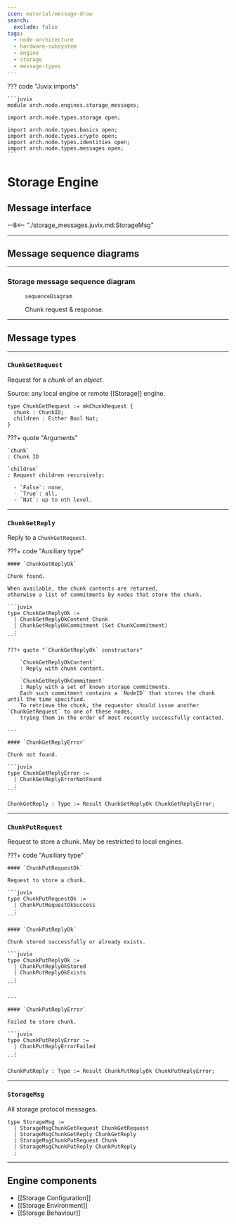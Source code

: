 ```yaml
---
icon: material/message-draw
search:
  exclude: false
tags:
  - node-architecture
  - hardware-subsystem
  - engine
  - storage
  - message-types
---
```


??? code "Juvix imports"

    ```juvix
    module arch.node.engines.storage_messages;

    import arch.node.types.storage open;

    import arch.node.types.basics open;
    import arch.node.types.crypto open;
    import arch.node.types.identities open;
    import arch.node.types.messages open;
    ```

# Storage Engine

## Message interface

--8<-- "./storage_messages.juvix.md:StorageMsg"

---

## Message sequence diagrams

---

### Storage message sequence diagram

<!-- --8<-- [start:message-sequence-diagram] -->
<figure markdown="span">

```mermaid
sequenceDiagram
```

<figcaption markdown="span">
Chunk request & response.
</figcaption>
</figure>
<!-- --8<-- [end:message-sequence-diagram] -->

---

## Message types

---

### `ChunkGetRequest`

Request for a *chunk* of an *object*.

Source: any local engine or remote [[Storage]] engine.

```juvix
type ChunkGetRequest := mkChunkRequest {
  chunk : ChunkID;
  children : Either Bool Nat;
}
```

???+ quote "Arguments"

    `chunk`
    : Chunk ID

    `children`
    : Request children recursively:

      - `False`: none,
      - `True`: all,
      - `Nat`: up to nth level.

---

### `ChunkGetReply`

Reply to a `ChunkGetRequest`.

???+ code "Auxiliary type"

    #### `ChunkGetReplyOk`

    Chunk found.

    When available, the chunk contents are returned,
    otherwise a list of commitments by nodes that store the chunk.

    ```juvix
    type ChunkGetReplyOk :=
      | ChunkGetReplyOkContent Chunk
      | ChunkGetReplyOkCommitment (Set ChunkCommitment)
      ;
    ```

    ???+ quote "`ChunkGetReplyOk` constructors"

        `ChunkGetReplyOkContent`
        : Reply with chunk content.

        `ChunkGetReplyOkCommitment`
        : Reply with a set of known storage commitments.
        Each such commitment contains a `NodeID` that stores the chunk until the time specified.
        To retrieve the chunk, the requestor should issue another `ChunkGetRequest` to one of these nodes,
        trying them in the order of most recently successfully contacted.

    ---

    #### `ChunkGetReplyError`

    Chunk not found.

    ```juvix
    type ChunkGetReplyError :=
      | ChunkGetReplyErrorNotFound
      ;
    ```

```juvix
ChunkGetReply : Type := Result ChunkGetReplyOk ChunkGetReplyError;
```

---

### `ChunkPutRequest`

Request to store a chunk. May be restricted to local engines.

???+ code "Auxiliary type"

    #### `ChunkPutRequestOk`

    Request to store a chunk.

    ```juvix
    type ChunkPutRequestOk :=
      | ChunkPutRequestOkSuccess
      ;
    ```

    #### `ChunkPutReplyOk`

    Chunk stored successfully or already exists.

    ```juvix
    type ChunkPutReplyOk :=
      | ChunkPutReplyOkStored
      | ChunkPutReplyOkExists
      ;
    ```

    ---

    #### `ChunkPutReplyError`

    Failed to store chunk.

    ```juvix
    type ChunkPutReplyError :=
      | ChunkPutReplyErrorFailed
      ;
    ```

```juvix
ChunkPutReply : Type := Result ChunkPutReplyOk ChunkPutReplyError;
```

---

### `StorageMsg`

All storage protocol messages.

<!-- --8<-- [start:StorageMsg] -->
```juvix
type StorageMsg :=
  | StorageMsgChunkGetRequest ChunkGetRequest
  | StorageMsgChunkGetReply ChunkGetReply
  | StorageMsgChunkPutRequest Chunk
  | StorageMsgChunkPutReply ChunkPutReply
  ;
```
<!-- --8<-- [end:StorageMsg] -->

---

## Engine components

- [[Storage Configuration]]
- [[Storage Environment]]
- [[Storage Behaviour]]
